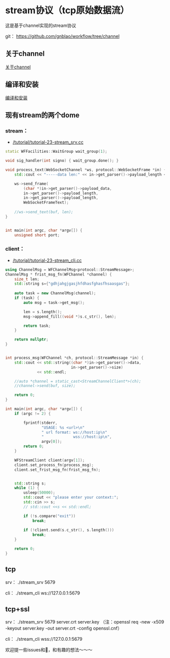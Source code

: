 # stream协议（tcp原始数据流）
这是基于channel实现的stream协议

git：
https://github.com/gnblao/workflow/tree/channel

## 关于channel
  [关于channel](https://github.com/gnblao/workflow/blob/channel/docs/about-channel.md)

## 编译和安装
[编译和安装](https://github.com/sogou/workflow#readme)

## 现有stream的两个dome  
### stream：
* [/tutorial/tutorial-23-stream_srv.cc](/tutorial/tutorial-23-stream_srv.cc)
 
~~~cpp
static WFFacilities::WaitGroup wait_group(1);

void sig_handler(int signo) { wait_group.done(); }

void process_text(WebSocketChannel *ws, protocol::WebSocketFrame *in) {
    std::cout << "-----data len:" << in->get_parser()->payload_length << std::endl;

    ws->send_frame(
        (char *)in->get_parser()->payload_data, 
        in->get_parser()->payload_length,
        in->get_parser()->payload_length,
        WebSocketFrameText);
	
    //ws->send_text(buf, len);
}


int main(int argc, char *argv[]) {
    unsigned short port;
~~~

### client：
* [/tutorial/tutorial-23-stream_cli.cc](/tutorial/tutorial-23-stream_cli.cc)
 
~~~cpp
using ChannelMsg = WFChannelMsg<protocol::StreamMessage>;
ChannelMsg * frist_msg_fn(WFChannel *channel) {
    size_t len;
    std::string s={"gdhjahgjgasjhfdhasfghasfhsaasgas"};
    
    auto task = new ChannelMsg(channel);
    if (task) {
        auto msg = task->get_msg();

        len = s.length();
        msg->append_fill((void *)s.c_str(), len);

        return task;
    }

    return nullptr;
}


int process_msg(WFChannel *ch, protocol::StreamMessage *in) {
    std::cout << std::string((char *)in->get_parser()->data,
                             in->get_parser()->size)
              << std::endl;

    //auto *channel = static_cast<StreamChannelClient*>(ch);
    //channel->send(buf, size);

    return 0;
}

int main(int argc, char *argv[]) {
    if (argc != 2) {

        fprintf(stderr,
                "USAGE: %s <url>\n"
                " url format: ws://host:ip\n"
                "             wss://host:ip\n",
                argv[0]);
        return 0;
    }

    WFStreamClient client(argv[1]);
    client.set_process_fn(process_msg);
    client.set_frist_msg_fn(frist_msg_fn);


    std::string s;
    while (1) {
        usleep(50000);
        std::cout << "please enter your context:";
        std::cin >> s;
        // std::cout <<s << std::endl;

        if (!s.compare("exit"))
            break;
			
        if (!client.send(s.c_str(), s.length()))
            break;
    }

    return 0;
}
~~~

## tcp
srv：
./stream_srv 5679

cli：
./stream_cli ws://127.0.0.1:5679

## tcp+ssl
srv：
./stream_srv 5679 server.crt server.key
（注：openssl req -new -x509 -keyout server.key -out server.crt -config openssl.cnf）

cli：
./stream_cli wss://127.0.0.1:5679


欢迎提一些issues和🧱，和有趣的想法～～～
